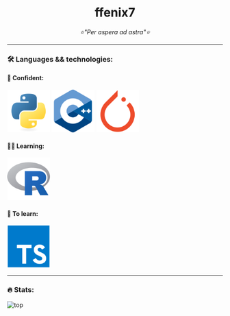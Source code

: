 <div id="header" align="center">

  <p><h1>ffenix7</h1></p>
</div>

<div align="center"><i>⭐"Per aspera ad astra"⭐</i></div>

---

### 🛠️ Languages && technologies:

#### 💪 Confident:

<div>
  <img src="https://github.com/devicons/devicon/blob/master/icons/python/python-original.svg" alt="Python" width="100">
  <img src="https://github.com/devicons/devicon/blob/master/icons/cplusplus/cplusplus-original.svg" alt="C++" width="100">
  <img src="https://github.com/devicons/devicon/blob/master/icons/pytorch/pytorch-original.svg" alt="TensorFlow" width="100">
</div>

#### 👨‍🎓 Learning:

<div>
  <img src="https://github.com/devicons/devicon/blob/master/icons/r/r-original.svg" alt="Python" width="100">
</div>

#### 🧠 To learn:

<div>
  <img src="https://github.com/devicons/devicon/blob/master/icons/typescript/typescript-original.svg" alt="TypeScript" width="100">
</div>

---

### 🔥 Stats:

<img src="https://github-readme-stats.vercel.app/api/top-langs/?username=ffenix7&theme=dark&show_icons=true&hide_border=true&layout=compact" alt="top" height="175" align="left">
